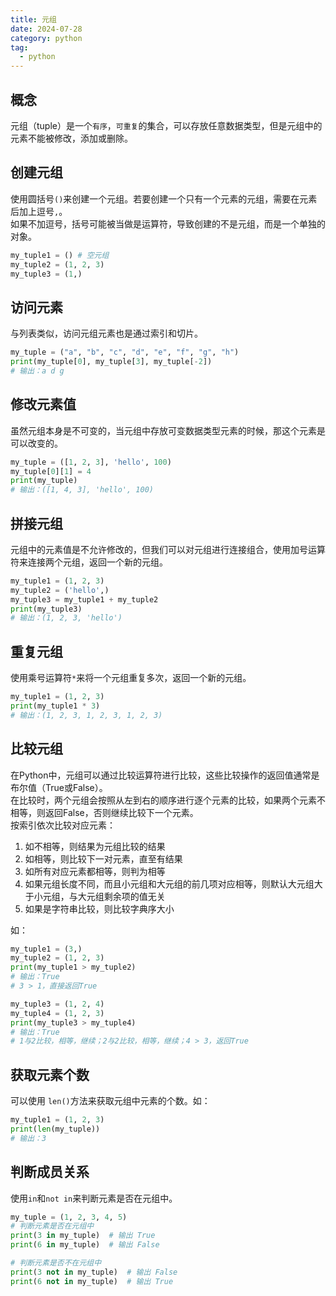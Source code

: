 ```yaml
---
title: 元组
date: 2024-07-28
category: python
tag:
  - python
---
```


## 概念

元组（tuple）是一个`有序`，`可重复`的集合，可以存放任意数据类型，但是元组中的元素不能被修改，添加或删除。

## 创建元组

使用圆括号`()`来创建一个元组。若要创建一个只有一个元素的元组，需要在元素后加上逗号`,`。<br />
如果不加逗号，括号可能被当做是运算符，导致创建的不是元组，而是一个单独的对象。

```python
my_tuple1 = () # 空元组
my_tuple2 = (1, 2, 3)
my_tuple3 = (1,)
```

## 访问元素

与列表类似，访问元组元素也是通过索引和切片。

```python
my_tuple = ("a", "b", "c", "d", "e", "f", "g", "h")
print(my_tuple[0], my_tuple[3], my_tuple[-2])
# 输出：a d g
```

## 修改元素值

虽然元组本身是不可变的，当元组中存放可变数据类型元素的时候，那这个元素是可以改变的。

```python
my_tuple = ([1, 2, 3], 'hello', 100)
my_tuple[0][1] = 4
print(my_tuple)
# 输出：([1, 4, 3], 'hello', 100)
```

## 拼接元组

元组中的元素值是不允许修改的，但我们可以对元组进行连接组合，使用加号运算符来连接两个元组，返回一个新的元组。

```python
my_tuple1 = (1, 2, 3)
my_tuple2 = ('hello',)
my_tuple3 = my_tuple1 + my_tuple2
print(my_tuple3)
# 输出：(1, 2, 3, 'hello')
```

## 重复元组

使用乘号运算符`*`来将一个元组重复多次，返回一个新的元组。

```python
my_tuple1 = (1, 2, 3)
print(my_tuple1 * 3)
# 输出：(1, 2, 3, 1, 2, 3, 1, 2, 3)
```

## 比较元组

在Python中，元组可以通过比较运算符进行比较，这些比较操作的返回值通常是布尔值（True或False）。<br />
在比较时，两个元组会按照从左到右的顺序进行逐个元素的比较，如果两个元素不相等，则返回False，否则继续比较下一个元素。<br />
按索引依次比较对应元素：

1. 如不相等，则结果为元组比较的结果
2. 如相等，则比较下一对元素，直至有结果
3. 如所有对应元素都相等，则判为相等
4. 如果元组长度不同，而且小元组和大元组的前几项对应相等，则默认大元组大于小元组，与大元组剩余项的值无关
5. 如果是字符串比较，则比较字典序大小

如：

```python
my_tuple1 = (3,)
my_tuple2 = (1, 2, 3)
print(my_tuple1 > my_tuple2)
# 输出：True
# 3 > 1，直接返回True

my_tuple3 = (1, 2, 4)
my_tuple4 = (1, 2, 3)
print(my_tuple3 > my_tuple4)
# 输出：True
# 1与2比较，相等，继续；2与2比较，相等，继续；4 > 3，返回True
```

## 获取元素个数

可以使用 `len()`方法来获取元组中元素的个数。如：

```python
my_tuple1 = (1, 2, 3)
print(len(my_tuple))
# 输出：3
```

## 判断成员关系

使用`in`和`not in`来判断元素是否在元组中。

```python
my_tuple = (1, 2, 3, 4, 5)
# 判断元素是否在元组中
print(3 in my_tuple)  # 输出 True
print(6 in my_tuple)  # 输出 False

# 判断元素是否不在元组中
print(3 not in my_tuple)  # 输出 False
print(6 not in my_tuple)  # 输出 True
```

